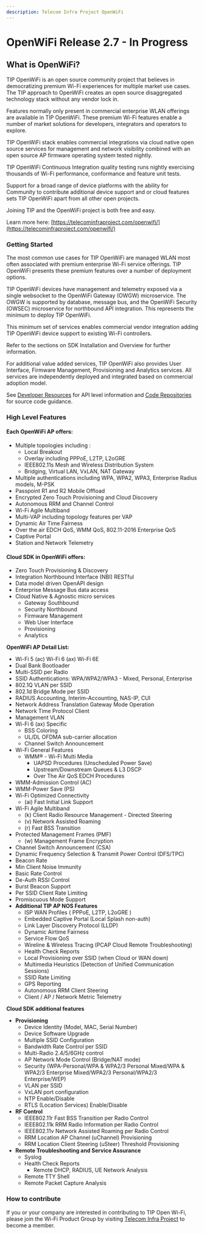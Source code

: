 ```yaml
---
description: Telecom Infra Project OpenWiFi
---
```


# OpenWiFi Release 2.7 - In Progress

## What is OpenWiFi?

TIP OpenWiFi is an open source community project that believes in democratizing premium Wi-Fi experiences for multiple market use cases. The TIP approach to OpenWiFi creates an open source disaggregated technology stack without any vendor lock in.&#x20;

Features normally only present in commercial enterprise WLAN offerings are available in TIP OpenWiFi. These premium Wi-Fi features enable a number of market solutions for developers, integrators and operators to explore.

TIP OpenWiFi stack enables commercial integrations via cloud native open source services for management and network visibility combined with an open source AP firmware operating system tested nightly.

TIP OpenWiFi Continuous Integration quality testing runs nightly exercising thousands of Wi-Fi performance, conformance and feature unit tests.&#x20;

Support for a broad range of device platforms with the ability for Community to contribute additional device support and or cloud features sets TIP OpenWiFi apart from all other open projects.&#x20;

Joining TIP and the OpenWiFi project is both free and easy.&#x20;

Learn more here: [https://telecominfraproject.com/openwifi/](https://telecominfraproject.com/openwifi/)

### Getting Started

The most common use cases for TIP OpenWiFi are managed WLAN most often associated with premium enterprise Wi-Fi service offerings. TIP OpenWiFi presents these premium features over a number of deployment options.&#x20;

TIP OpenWiFi devices have management and telemetry exposed via a single websocket to the OpenWiFi Gateway (OWGW) microservice. The OWGW is supported by database, message bus, and the OpenWiFi Security (OWSEC) microservice for northbound API integration. This represents the minimum to deploy TIP OpenWiFi.&#x20;

This minimum set of services enables commercial vendor integration adding TIP OpenWiFi device support to existing Wi-Fi controllers.&#x20;

Refer to the sections on SDK Installation and Overview for further information.&#x20;

For additional value added services, TIP OpenWiFi also provides User Interface, Firmware Management, Provisioning and Analytics services. All services are independently deployed and integrated based on commercial adoption model.  &#x20;

See [Developer Resources](broken-reference) for API level information and [Code Repositories](openwifi-stack/repositories.md) for source code guidance.

### High Level Features

#### Each OpenWiFi AP offers:

* Multiple topologies including :
  * Local Breakout
  * Overlay including PPPoE, L2TP, L2oGRE&#x20;
  * IEEE802.11s Mesh and Wireless Distribution System
  * Bridging, Virtual LAN, VxLAN, NAT Gateway
* Multiple authentications including WPA, WPA2, WPA3, Enterprise Radius models, M-PSK
* Passpoint R1 and R2 Mobile Offload
* Encrypted Zero Touch Provisioning and Cloud Discovery
* Autonomous RRM and Channel Control
* Wi-Fi Agile Multiband&#x20;
* Multi-VAP including topology features per VAP
* Dynamic Air Time Fairness
* Over the air EDCH QoS, WMM QoS, 802.11-2016 Enterprise QoS
* Captive Portal&#x20;
* Station and Network Telemetry



#### Cloud SDK in OpenWiFi offers:

* Zero Touch Provisioning & Discovery
* Integration Northbound Interface (NBI) RESTful
* Data model driven OpenAPI design
* Enterprise Message Bus data access
* Cloud Native & Agnostic micro services
  * Gateway Southbound
  * Security Northbound
  * Firmware Management
  * Web User Interface
  * Provisioning&#x20;
  * Analytics&#x20;

**OpenWiFi AP Detail List:**

* Wi-Fi 5 (ac) Wi-Fi 6 (ax) Wi-Fi 6E
* Dual Bank Bootloader
* Multi-SSID per Radio
* SSID Authentications: WPA/WPA2/WPA3 - Mixed, Personal, Enterprise
* 802.1Q VLAN per SSID
* 802.1d Bridge Mode per SSID
* RADIUS Accounting, Interim-Accounting, NAS-IP, CUI
* Network Address Translation Gateway Mode Operation
* Network Time Protocol Client
* Management VLAN
* Wi-Fi 6 (ax) Specific
  * BSS Coloring
  * UL/DL OFDMA sub-carrier allocation
  * Channel Switch Announcement
* Wi-Fi General Features
  * WMM® - Wi-Fi Multi Media
    * UAPSD Procedures (Unscheduled Power Save)
    * Upstream/Downstream Queues & L3 DSCP
    * Over The Air QoS EDCH Procedures
* WMM-Admission Control (AC)
* WMM-Power Save (PS)
* Wi-Fi Optimized Connectivity
  * (ai) Fast Initial Link Support
* Wi-Fi Agile Multiband
  * (k) Client Radio Resource Management - Directed Steering
  * (v) Network Assisted Roaming
  * (r) Fast BSS Transition
* Protected Management Frames (PMF)
  * (w) Management Frame Encryption
* Channel Switch Announcement (CSA)
* Dynamic Frequency Selection & Transmit Power Control (DFS/TPC)
* Beacon Rate
* Min Client Noise Immunity
* Basic Rate Control
* De-Auth RSSI Control
* Burst Beacon Support
* Per SSID Client Rate Limiting
* Promiscuous Mode Support
* **Additional TIP AP NOS Features**
  * ISP WAN Profiles ( PPPoE, L2TP, L2oGRE )
  * Embedded Captive Portal (Local Splash non-auth)
  * Link Layer Discovery Protocol (LLDP)
  * Dynamic Airtime Fairness
  * Service Flow QoS
  * Wireline & Wireless Tracing (PCAP Cloud Remote Troubleshooting)
  * Health Check Reports
  * Local Provisioning over SSID (when Cloud or WAN down)
  * Multimedia Heuristics (Detection of Unified Communication Sessions)
  * SSID Rate Limiting
  * GPS Reporting
  * Autonomous RRM Client Steering
  * Client / AP / Network Metric Telemetry

**Cloud SDK additional features**

* **Provisioning**
  * Device Identity (Model, MAC, Serial Number)
  * Device Software Upgrade
  * Multiple SSID Configuration
  * Bandwidth Rate Control per SSID
  * Multi-Radio 2.4/5/6GHz control
  * AP Network Mode Control (Bridge/NAT mode)
  * Security (WPA-Personal/WPA & WPA2/3 Personal Mixed/WPA & WPA2/3 Enterprise Mixed/WPA2/3 Personal/WPA2/3 Enterprise/WEP)
  * VLAN per SSID
  * VxLAN port configuration
  * NTP Enable/Disable
  * RTLS (Location Services) Enable/Disable
* **RF Control**
  * IEEE802.11r Fast BSS Transition per Radio Control
  * IEEE802.11k RRM Radio Information per Radio Control
  * IEEE802.11v Network Assisted Roaming per Radio Control
  * RRM Location AP Channel (uChannel) Provisioning
  * RRM Location Client Steering (uSteer) Threshold Provisioning
* **Remote Troubleshooting and Service Assurance**
  * Syslog
  * Health Check Reports
    * Remote DHCP, RADIUS, UE Network Analysis
  * Remote TTY Shell
  * Remote Packet Capture Analysis

### **How to contribute**

If you or your company are interested in contributing to TIP Open Wi-Fi, please join the Wi-Fi Product Group by visiting [Telecom Infra Project](https://telecominfraproject.com/apply-for-membership/) to become a member.
